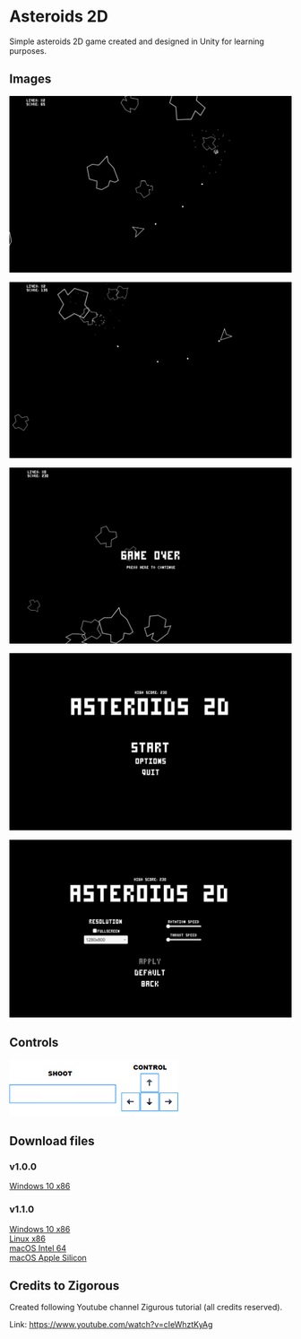 # Asteroids 2D

Simple asteroids 2D game created and designed in Unity for learning purposes. 

## Images

![Gameplay1](https://github.com/ykupas/asteroids_2d/blob/main/images/Gameplay1.png)

![Gameplay2](https://github.com/ykupas/asteroids_2d/blob/main/images/Gameplay2.png)

![Game Over](https://github.com/ykupas/asteroids_2d/blob/main/images/Gameover.png)

![MainMenu](https://github.com/ykupas/asteroids_2d/blob/main/images/MainMenu.png)

![Options](https://github.com/ykupas/asteroids_2d/blob/main/images/Options.png)

## Controls

![Controls](https://github.com/ykupas/asteroids_2d/blob/main/images/Controls.png)

## Download files  

### v1.0.0  

[Windows 10 x86](https://github.com/ykupas/asteroids_2d/raw/main/Asteroids2D_1.0.0_W10_x86.zip)  

### v1.1.0  

[Windows 10 x86](https://github.com/ykupas/asteroids_2d/raw/main/Asteroids2D_1.1.0_W10_x86.zip)  
[Linux x86](https://github.com/ykupas/asteroids_2d/raw/main/Asteroids2D_1.1.0_Linux_x86.zip)  
[macOS Intel 64](https://github.com/ykupas/asteroids_2d/raw/main/Asteroids2D_1.1.0_macOS_Intel64.zip)  
[macOS Apple Silicon](https://github.com/ykupas/asteroids_2d/raw/main/Asteroids2D_1.1.0_macOS_AppleSilicon.zip)  

## Credits to Zigorous

Created following Youtube channel Zigurous tutorial (all credits reserved). 

Link: https://www.youtube.com/watch?v=cIeWhztKyAg

